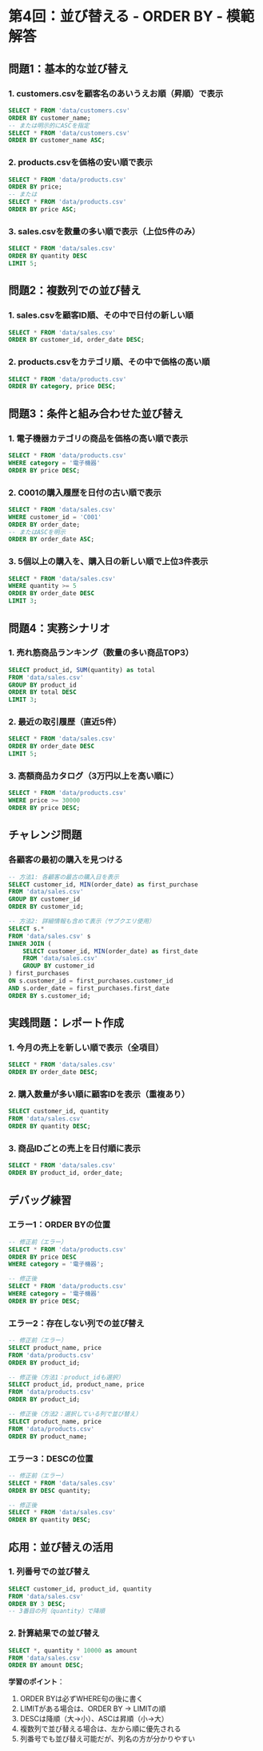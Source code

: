 # 第4回：並び替える - ORDER BY - 模範解答

## 問題1：基本的な並び替え

### 1. customers.csvを顧客名のあいうえお順（昇順）で表示
```sql
SELECT * FROM 'data/customers.csv'
ORDER BY customer_name;
-- または明示的にASCを指定
SELECT * FROM 'data/customers.csv'
ORDER BY customer_name ASC;
```

### 2. products.csvを価格の安い順で表示
```sql
SELECT * FROM 'data/products.csv'
ORDER BY price;
-- または
SELECT * FROM 'data/products.csv'
ORDER BY price ASC;
```

### 3. sales.csvを数量の多い順で表示（上位5件のみ）
```sql
SELECT * FROM 'data/sales.csv'
ORDER BY quantity DESC
LIMIT 5;
```

## 問題2：複数列での並び替え

### 1. sales.csvを顧客ID順、その中で日付の新しい順
```sql
SELECT * FROM 'data/sales.csv'
ORDER BY customer_id, order_date DESC;
```

### 2. products.csvをカテゴリ順、その中で価格の高い順
```sql
SELECT * FROM 'data/products.csv'
ORDER BY category, price DESC;
```

## 問題3：条件と組み合わせた並び替え

### 1. 電子機器カテゴリの商品を価格の高い順で表示
```sql
SELECT * FROM 'data/products.csv'
WHERE category = '電子機器'
ORDER BY price DESC;
```

### 2. C001の購入履歴を日付の古い順で表示
```sql
SELECT * FROM 'data/sales.csv'
WHERE customer_id = 'C001'
ORDER BY order_date;
-- またはASCを明示
ORDER BY order_date ASC;
```

### 3. 5個以上の購入を、購入日の新しい順で上位3件表示
```sql
SELECT * FROM 'data/sales.csv'
WHERE quantity >= 5
ORDER BY order_date DESC
LIMIT 3;
```

## 問題4：実務シナリオ

### 1. 売れ筋商品ランキング（数量の多い商品TOP3）
```sql
SELECT product_id, SUM(quantity) as total
FROM 'data/sales.csv'
GROUP BY product_id
ORDER BY total DESC
LIMIT 3;
```

### 2. 最近の取引履歴（直近5件）
```sql
SELECT * FROM 'data/sales.csv'
ORDER BY order_date DESC
LIMIT 5;
```

### 3. 高額商品カタログ（3万円以上を高い順に）
```sql
SELECT * FROM 'data/products.csv'
WHERE price >= 30000
ORDER BY price DESC;
```

## チャレンジ問題

### 各顧客の最初の購入を見つける
```sql
-- 方法1: 各顧客の最古の購入日を表示
SELECT customer_id, MIN(order_date) as first_purchase
FROM 'data/sales.csv'
GROUP BY customer_id
ORDER BY customer_id;

-- 方法2: 詳細情報も含めて表示（サブクエリ使用）
SELECT s.* 
FROM 'data/sales.csv' s
INNER JOIN (
    SELECT customer_id, MIN(order_date) as first_date
    FROM 'data/sales.csv'
    GROUP BY customer_id
) first_purchases
ON s.customer_id = first_purchases.customer_id 
AND s.order_date = first_purchases.first_date
ORDER BY s.customer_id;
```

## 実践問題：レポート作成

### 1. 今月の売上を新しい順で表示（全項目）
```sql
SELECT * FROM 'data/sales.csv'
ORDER BY order_date DESC;
```

### 2. 購入数量が多い順に顧客IDを表示（重複あり）
```sql
SELECT customer_id, quantity
FROM 'data/sales.csv'
ORDER BY quantity DESC;
```

### 3. 商品IDごとの売上を日付順に表示
```sql
SELECT * FROM 'data/sales.csv'
ORDER BY product_id, order_date;
```

## デバッグ練習

### エラー1：ORDER BYの位置
```sql
-- 修正前（エラー）
SELECT * FROM 'data/products.csv'
ORDER BY price DESC
WHERE category = '電子機器';

-- 修正後
SELECT * FROM 'data/products.csv'
WHERE category = '電子機器'
ORDER BY price DESC;
```

### エラー2：存在しない列での並び替え
```sql
-- 修正前（エラー）
SELECT product_name, price
FROM 'data/products.csv'
ORDER BY product_id;

-- 修正後（方法1：product_idも選択）
SELECT product_id, product_name, price
FROM 'data/products.csv'
ORDER BY product_id;

-- 修正後（方法2：選択している列で並び替え）
SELECT product_name, price
FROM 'data/products.csv'
ORDER BY product_name;
```

### エラー3：DESCの位置
```sql
-- 修正前（エラー）
SELECT * FROM 'data/sales.csv'
ORDER BY DESC quantity;

-- 修正後
SELECT * FROM 'data/sales.csv'
ORDER BY quantity DESC;
```

## 応用：並び替えの活用

### 1. 列番号での並び替え
```sql
SELECT customer_id, product_id, quantity
FROM 'data/sales.csv'
ORDER BY 3 DESC;
-- 3番目の列（quantity）で降順
```

### 2. 計算結果での並び替え
```sql
SELECT *, quantity * 10000 as amount
FROM 'data/sales.csv'
ORDER BY amount DESC;
```

**学習のポイント**：
1. ORDER BYは必ずWHERE句の後に書く
2. LIMITがある場合は、ORDER BY → LIMITの順
3. DESCは降順（大→小）、ASCは昇順（小→大）
4. 複数列で並び替える場合は、左から順に優先される
5. 列番号でも並び替え可能だが、列名の方が分かりやすい
